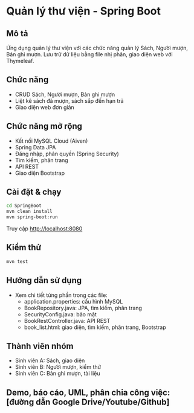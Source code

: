 # Quản lý thư viện - Spring Boot

## Mô tả
Ứng dụng quản lý thư viện với các chức năng quản lý Sách, Người mượn, Bản ghi mượn. Lưu trữ dữ liệu bằng file nhị phân, giao diện web với Thymeleaf.

## Chức năng
- CRUD Sách, Người mượn, Bản ghi mượn
- Liệt kê sách đã mượn, sách sắp đến hạn trả
- Giao diện web đơn giản

## Chức năng mở rộng
- Kết nối MySQL Cloud (Aiven)
- Spring Data JPA
- Đăng nhập, phân quyền (Spring Security)
- Tìm kiếm, phân trang
- API REST
- Giao diện Bootstrap

## Cài đặt & chạy
```sh
cd SpringBoot
mvn clean install
mvn spring-boot:run
```
Truy cập [http://localhost:8080](http://localhost:8080)

## Kiểm thử
```sh
mvn test
```

## Hướng dẫn sử dụng
- Xem chi tiết từng phần trong các file:
    - application.properties: cấu hình MySQL
    - BookRepository.java: JPA, tìm kiếm, phân trang
    - SecurityConfig.java: bảo mật
    - BookRestController.java: API REST
    - book_list.html: giao diện, tìm kiếm, phân trang, Bootstrap

## Thành viên nhóm
- Sinh viên A: Sách, giao diện
- Sinh viên B: Người mượn, kiểm thử
- Sinh viên C: Bản ghi mượn, tài liệu

## Demo, báo cáo, UML, phân chia công việc: [đường dẫn Google Drive/Youtube/Github]
